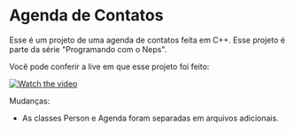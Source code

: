 # Agenda de Contatos

Esse é um projeto de uma agenda de contatos feita em C++. Esse projeto é parte da série "Programando com o Neps".

Você pode conferir a live em que esse projeto foi feito:

[![Watch the video](https://img.youtube.com/vi/WuQZkLQSayA/hqdefault.jpg)](https://youtu.be/WuQZkLQSayA)

Mudanças:

- As classes Person e Agenda foram separadas em arquivos adicionais.
